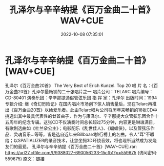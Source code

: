 ﻿---
title: 孔泽尔与辛辛纳提《百万金曲二十首》WAV+CUE
date: 2022-10-08 07:35:01
categories: 古典音乐、新世纪、纯音雅乐
tags: 纯音雅乐
---
# 孔泽尔与辛辛纳提《百万金曲二十首》[WAV+CUE]

孔泽尔《百万金曲20首》 The Very Best of Erich Kunzel. Top
20
唱 片 名：《百万金曲20首》孔泽尔最畅销的二十张唱片之一
唱片公司：TELARC
唱片编号：CD-80401
演奏乐团：辛辛那提通俗管弦乐团
指 挥 家：孔泽尔
出版时间：1994
专辑介绍:
继《奇幻历险记》在国内唱片市场创下惊人销售量后，现在Telarc再推出《百万金曲20首》以飨爱乐者。此由Telarc唱片公司将历年来畅销的18张CD中挑选出其中最具代表性的廿首曲子，作为与康泽尔、辛辛那提大众管弦乐团合作十五周年的纪念专辑。这张CD不仅演奏时间总长超过75分钟，内容更是琳琅满目，有歌剧选曲如《杜兰朵公主》；电影配乐《乱世佳人》、《蝙蝠侠》，以及管弦乐作品、灵魂音乐…等等，皆是选自近年来Billboard排行榜上的名曲，令人"耳"不暇给；以SPATIALIZER的录音技术，让您坐拥3D环绕音效，将也理所当然成为发烧友们的最爱。
孔泽尔与辛辛纳提《百万金曲二十首》[WAV+CUE].rar: https://url27.ctfile.com/f/9388027-690056233-15cfb1?p=559675
(访问密码: 559675)
原文：[链接](https://blog.sina.com.cn/s/blog_1647c7e7601030zte.html)